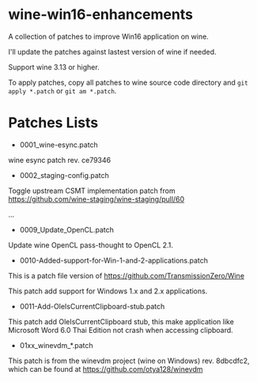 # wine-win16-enhancements

A collection of patches to improve Win16 application on wine.

I'll update the patches against lastest version of wine if needed.

Support wine 3.13 or higher.

To apply patches, copy all patches to wine source code directory and `git apply *.patch` or `git am *.patch`.

# Patches Lists

- 0001_wine-esync.patch

wine esync patch rev. ce79346

- 0002_staging-config.patch

Toggle upstream CSMT implementation patch from https://github.com/wine-staging/wine-staging/pull/60

...

- 0009_Update_OpenCL.patch

Update wine OpenCL pass-thought to OpenCL 2.1.

- 0010-Added-support-for-Win-1-and-2-applications.patch

This is a patch file version of https://github.com/TransmissionZero/Wine

This patch add support for Windows 1.x and 2.x applications.

- 0011-Add-OleIsCurrentClipboard-stub.patch

This patch add OleIsCurrentClipboard stub, this make application like Microsoft Word 6.0 Thai Edition not crash when accessing clipboard.

- 01xx_winevdm_*.patch

This patch is from the winevdm project (wine on Windows) rev. 8dbcdfc2,
which can be found at https://github.com/otya128/winevdm
